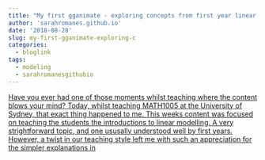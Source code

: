 ```yaml
---
title: "My first gganimate - exploring concepts from first year linear modelling!"
author: 'sarahromanes.github.io'
date: '2018-08-28'
slug: my-first-gganimate-exploring-c
categories:
  - bloglink
tags:
  - modeling
  - sarahromanesgithubio
---
```


[Have you ever had one of those moments whilst teaching where the content blows your mind? Today, whilst teaching MATH1005 at the University of Sydney, that exact thing happened to me. This weeks content was focused on teaching the students the introductions to linear modelling. A very strightforward topic, and one ususally understood well by first years. However, a twist in our teaching style left me with such an appreciation for the simpler explanations in<i class="fas fa-external-link-alt"></i>](https://sarahromanes.github.io/post/gganimate/)

